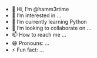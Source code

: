 - 👋 Hi, I’m @hamm3rtime
- 👀 I’m interested in ...
- 🌱 I’m currently learning Python
- 💞️ I’m looking to collaborate on ...
- 📫 How to reach me ...
- 😄 Pronouns: ...
- ⚡ Fun fact: ...

<!---
hamm3rtime/hamm3rtime is a ✨ special ✨ repository because its `README.md` (this file) appears on your GitHub profile.
You can click the Preview link to take a look at your changes.
--->
